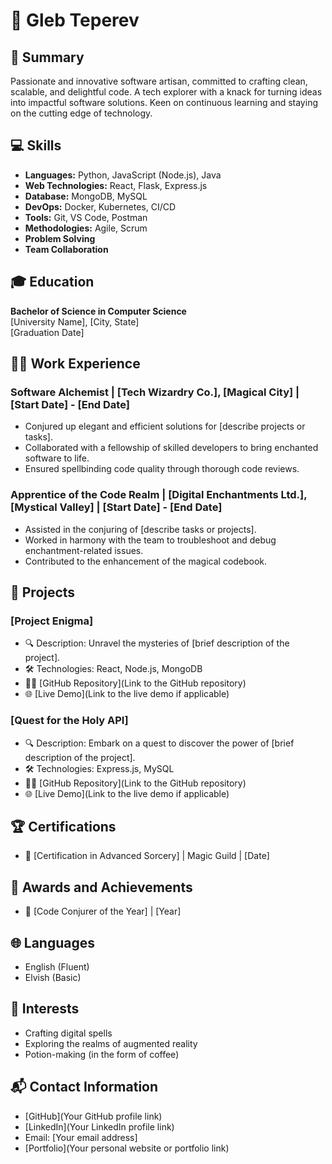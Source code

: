 # 🚀 Gleb Teperev

## 🌟 Summary

Passionate and innovative software artisan, committed to crafting clean, scalable, and delightful code. A tech explorer with a knack for turning ideas into impactful software solutions. Keen on continuous learning and staying on the cutting edge of technology.

## 💻 Skills

- **Languages:** Python, JavaScript (Node.js), Java
- **Web Technologies:** React, Flask, Express.js
- **Database:** MongoDB, MySQL
- **DevOps:** Docker, Kubernetes, CI/CD
- **Tools:** Git, VS Code, Postman
- **Methodologies:** Agile, Scrum
- **Problem Solving**
- **Team Collaboration**

## 🎓 Education

**Bachelor of Science in Computer Science**  
[University Name], [City, State]  
[Graduation Date]

## 👨‍💻 Work Experience

### Software Alchemist | [Tech Wizardry Co.], [Magical City] | [Start Date] - [End Date]

- Conjured up elegant and efficient solutions for [describe projects or tasks].
- Collaborated with a fellowship of skilled developers to bring enchanted software to life.
- Ensured spellbinding code quality through thorough code reviews.

### Apprentice of the Code Realm | [Digital Enchantments Ltd.], [Mystical Valley] | [Start Date] - [End Date]

- Assisted in the conjuring of [describe tasks or projects].
- Worked in harmony with the team to troubleshoot and debug enchantment-related issues.
- Contributed to the enhancement of the magical codebook.

## 🚧 Projects

### [Project Enigma]

- 🔍 Description: Unravel the mysteries of [brief description of the project].
- 🛠️ Technologies: React, Node.js, MongoDB
- 🧙‍♂️ [GitHub Repository](Link to the GitHub repository)
- 🌐 [Live Demo](Link to the live demo if applicable)

### [Quest for the Holy API]

- 🔍 Description: Embark on a quest to discover the power of [brief description of the project].
- 🛠️ Technologies: Express.js, MySQL
- 🧙‍♂️ [GitHub Repository](Link to the GitHub repository)
- 🌐 [Live Demo](Link to the live demo if applicable)

## 🏆 Certifications

- 📜 [Certification in Advanced Sorcery] | Magic Guild | [Date]

## 🌈 Awards and Achievements

- 🏅 [Code Conjurer of the Year] | [Year]

## 🌐 Languages

- English (Fluent)
- Elvish (Basic)

## 🎨 Interests

- Crafting digital spells
- Exploring the realms of augmented reality
- Potion-making (in the form of coffee)

## 📬 Contact Information

- [GitHub](Your GitHub profile link)
- [LinkedIn](Your LinkedIn profile link)
- Email: [Your email address]
- [Portfolio](Your personal website or portfolio link)



